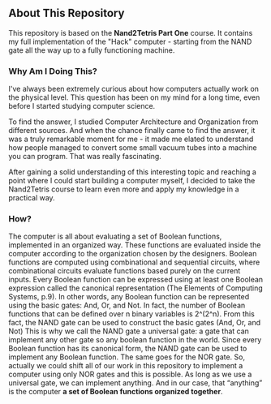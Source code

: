 ## About This Repository

This repository is based on the **Nand2Tetris Part One** course. It contains my full implementation of the "Hack" computer - starting from the NAND gate all the way up to a fully functioning machine.

### Why Am I Doing This?

I've always been extremely curious about how computers actually work on the physical level. This question has been on my mind for a long time, even before I started studying computer science.

To find the answer, I studied Computer Architecture and Organization from different sources. And when the chance finally came to find the answer, it was a truly remarkable moment for me - it made me elated to understand how people managed to convert some small vacuum tubes into a machine you can program. That was really fascinating.

After gaining a solid understanding of this interesting topic and reaching a point where I could start building a computer myself, I decided to take the Nand2Tetris course to learn even more and apply my knowledge in a practical way.

### How?

The computer is all about evaluating a set of Boolean functions, implemented in an organized way. These functions are evaluated inside the computer according to the organization chosen by the designers. Boolean functions are computed using combinational and sequential circuits, where combinational circuits evaluate functions based purely on the current inputs. Every Boolean function can be expressed using at least one Boolean expression called the canonical representation (The Elements of Computing Systems, p.9). In other words, any Boolean function can be represented using the basic gates: And, Or, and Not. In fact, the number of Boolean functions that can be defined over n binary variables is 2^(2^n). From this fact, the NAND gate can be used to construct the basic gates (And, Or, and Not) This is why we call the NAND gate a universal gate: a gate that can implement any other gate so any boolean function in the world. Since every Boolean function has its canonical form, the NAND gate can be used to implement any Boolean function. The same goes for the NOR gate. So, actually we could shift all of our work in this repository to implement a computer using only NOR gates and this is possible. As long as we use a universal gate, we can implement anything. And in our case, that “anything” is the computer **a set of Boolean functions organized together**.

